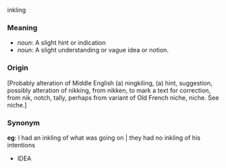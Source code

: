 inkling
### Meaning
+ _noun_: A slight hint or indication
+ _noun_: A slight understanding or vague idea or notion.

### Origin

[Probably alteration of Middle English (a) ningkiling, (a) hint, suggestion, possibly alteration of nikking, from nikken, to mark a text for correction, from nik, notch, tally, perhaps from variant of Old French niche, niche. See niche.]

### Synonym

__eg__: I had an inkling of what was going on | they had no inkling of his intentions

+ IDEA


